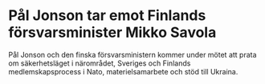 # Pål Jonson tar emot Finlands försvarsminister Mikko Savola

Pål Jonson och den finska försvarsministern kommer under mötet att prata om säkerhetsläget i närområdet, Sveriges och Finlands medlemskapsprocess i Nato, materielsamarbete och stöd till Ukraina.
